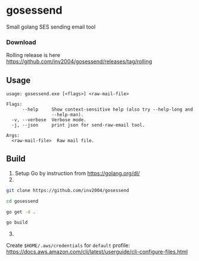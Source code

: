 # gosessend
Small golang SES sending email tool

### Download
Rolling release is here https://github.com/inv2004/gosessend/releases/tag/rolling

## Usage
```
usage: gosessend.exe [<flags>] <raw-mail-file>

Flags:
      --help     Show context-sensitive help (also try --help-long and
                 --help-man).
  -v, --verbose  Verbose mode.
  -j, --json     print json for send-raw-email tool.

Args:
  <raw-mail-file>  Raw mail file.
```

## Build

1) Setup Go by instruction from https://golang.org/dl/
2) 
```bash
git clone https://github.com/inv2004/gosessend
```
```bash
cd gosessend
```
```bash
go get -d .
```
```bash
go build
```
3)
Create ``$HOME/.aws/credentials`` for ``default`` profile: https://docs.aws.amazon.com/cli/latest/userguide/cli-configure-files.html
